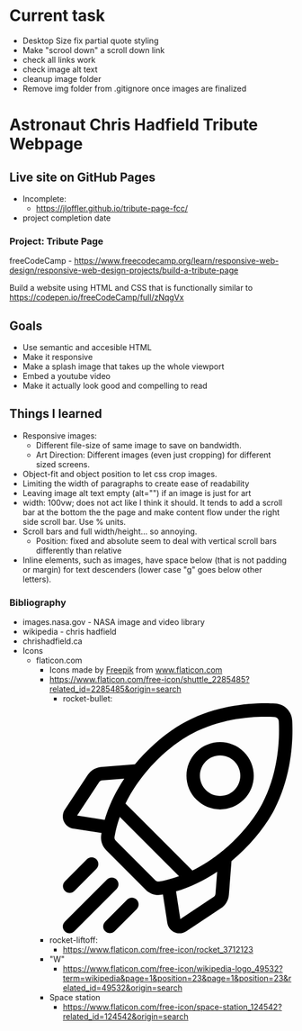 # Current task
- Desktop Size fix partial quote styling
- Make "scrool down" a scroll down link
- check all links work
- check image alt text
- cleanup image folder
 - Remove img folder from .gitignore once images are finalized
 
# Astronaut Chris Hadfield Tribute Webpage

## Live site on GitHub Pages
 - Incomplete:
   - https://jloffler.github.io/tribute-page-fcc/
 - project completion date
 
### Project: Tribute Page
freeCodeCamp - https://www.freecodecamp.org/learn/responsive-web-design/responsive-web-design-projects/build-a-tribute-page

Build a website using HTML and CSS that is functionally similar to https://codepen.io/freeCodeCamp/full/zNqgVx

## Goals
 - Use semantic and accesible HTML
 - Make it responsive
 - Make a splash image that takes up the whole viewport
 - Embed a youtube video
 - Make it actually look good and compelling to read

## Things I learned
 - Responsive images:
   - Different file-size of same image to save on bandwidth.
   - Art Direction: Different images (even just cropping) for different sized screens.
 - Object-fit and object position to let css crop images.
 - Limiting the width of paragraphs to create ease of readability
 - Leaving image alt text empty (alt="") if an image is just for art
 - width: 100vw; does not act like I think it should. It tends to add a
   scroll bar at the bottom the the page and make content flow under the
   right side scroll bar. Use % units.
 - Scroll bars and full width/height... so annoying.
   - Position: fixed and absolute seem to deal with vertical scroll bars
     differently than relative
 - Inline elements, such as images, have space below (that is not
   padding or margin) for text descenders (lower case "g" goes below other letters).

### Bibliography
 - images.nasa.gov - NASA image and video library
 - wikipedia - chris hadfield
 - chrishadfield.ca
 - Icons
   - flaticon.com
     - <div>Icons made by <a href="https://www.freepik.com" title="Freepik">Freepik</a> from <a href="https://www.flaticon.com/" title="Flaticon">www.flaticon.com</a></div>
     - https://www.flaticon.com/free-icon/shuttle_2285485?related_id=2285485&origin=search
       - rocket-bullet: 
       <svg id="Capa_1" enable-background="new 0 0 512 512" height="512" viewBox="0 0 512 512" width="512" xmlns="http://www.w3.org/2000/svg"><path d="m511.4 38.222c-1.109-20.338-17.284-36.511-37.622-37.621-41.038-2.242-121.342-.061-198.13 39.656-39.145 20.248-80.545 54.577-113.584 94.185-.407.488-.803.979-1.207 1.468l-74.98 5.792c-12.342.954-23.335 7.423-30.161 17.747l-51.154 77.372c-5.177 7.83-6 17.629-2.203 26.212 3.798 8.584 11.602 14.566 20.877 16.003l63.171 9.784c-.223 1.228-.447 2.455-.652 3.683-2.103 12.58 2.065 25.514 11.151 34.599l87.992 87.993c7.533 7.533 17.712 11.686 28.142 11.686 2.148 0 4.308-.177 6.458-.536 1.228-.205 2.455-.429 3.683-.652l9.784 63.172c1.437 9.275 7.419 17.08 16.001 20.877 3.571 1.58 7.35 2.36 11.112 2.36 5.283-.001 10.529-1.539 15.101-4.562l77.372-51.155c10.325-6.827 16.793-17.82 17.745-30.161l5.792-74.979c.489-.404.981-.8 1.469-1.207 39.609-33.039 73.939-74.439 94.186-113.585 39.719-76.791 41.896-157.096 39.657-198.131zm-175.394 393.037-74.011 48.933-9.536-61.565c31.28-9.197 62.223-23.927 91.702-43.66l-3.773 48.845c-.235 3.047-1.833 5.762-4.382 7.447zm-129.895-37.377-87.993-87.993c-2.245-2.246-3.283-5.401-2.774-8.44 2.616-15.643 6.681-30.534 11.713-44.562l132.028 132.028c-16.848 6.035-31.939 9.635-44.534 11.741-3.044.506-6.195-.529-8.44-2.774zm-117.923-222.269 48.844-3.773c-19.734 29.479-34.464 60.422-43.661 91.702l-61.564-9.535 48.934-74.012c1.686-2.55 4.401-4.147 7.447-4.382zm270.155 155.286c-24.233 20.213-47.756 34.833-69.438 45.412l-149.221-149.221c13.858-28.304 30.771-51.873 45.417-69.431 30.575-36.655 68.602-68.276 104.331-86.756 70.474-36.453 144.725-38.416 182.713-36.348 5.028.274 9.027 4.273 9.301 9.302 2.071 37.988.104 112.238-36.349 182.713-18.479 35.728-50.1 73.754-86.754 104.329z"/><path d="m350.721 236.243c19.202-.002 38.412-7.312 53.031-21.931 14.166-14.165 21.966-32.999 21.966-53.031s-7.801-38.866-21.966-53.031c-29.242-29.243-76.822-29.241-106.062 0-14.166 14.165-21.967 32.999-21.967 53.031s7.802 38.866 21.967 53.031c14.622 14.622 33.822 21.933 53.031 21.931zm-31.82-106.781c8.772-8.773 20.295-13.159 31.818-13.159 11.524 0 23.047 4.386 31.819 13.159 8.499 8.499 13.179 19.799 13.179 31.818s-4.68 23.32-13.179 31.819c-17.544 17.545-46.093 17.544-63.638 0-8.499-8.499-13.18-19.799-13.18-31.818s4.682-23.32 13.181-31.819z"/><path d="m15.301 421.938c3.839 0 7.678-1.464 10.606-4.394l48.973-48.973c5.858-5.858 5.858-15.355 0-21.213-5.857-5.858-15.355-5.858-21.213 0l-48.972 48.973c-5.858 5.858-5.858 15.355 0 21.213 2.928 2.929 6.767 4.394 10.606 4.394z"/><path d="m119.761 392.239c-5.857-5.858-15.355-5.858-21.213 0l-94.154 94.155c-5.858 5.858-5.858 15.355 0 21.213 2.929 2.929 6.767 4.393 10.606 4.393s7.678-1.464 10.606-4.394l94.154-94.154c5.859-5.858 5.859-15.355.001-21.213z"/><path d="m143.429 437.12-48.973 48.973c-5.858 5.858-5.858 15.355 0 21.213 2.929 2.929 6.768 4.394 10.606 4.394s7.678-1.464 10.606-4.394l48.973-48.973c5.858-5.858 5.858-15.355 0-21.213-5.857-5.858-15.355-5.858-21.212 0z"/></svg>
     - rocket-liftoff: 
       - https://www.flaticon.com/free-icon/rocket_3712123
     - "W"
       - https://www.flaticon.com/free-icon/wikipedia-logo_49532?term=wikipedia&page=1&position=23&page=1&position=23&related_id=49532&origin=search
     - Space station
       - https://www.flaticon.com/free-icon/space-station_124542?related_id=124542&origin=search       